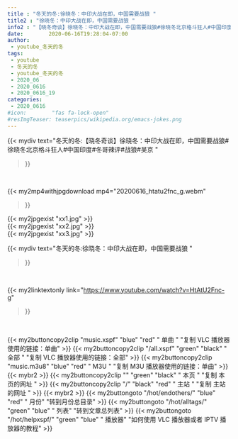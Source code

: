 ```yaml
---
title : "冬天的冬:徐晓冬：中印大战在即，中国需要战狼 "
title2 : "徐晓冬：中印大战在即，中国需要战狼 "
info2 : "【晓冬奇谈】徐晓冬：中印大战在即，中国需要战狼#徐晓冬北京格斗狂人#中国印度#冬哥辣评#战狼#吴京 "
date:        2020-06-16T19:28:04-07:00
author:
 - youtube_冬天的冬
tags:
 - youtube
 - 冬天的冬
 - youtube_冬天的冬
 - 2020_06
 - 2020_0616
 - 2020_0616_19
categories:
 - 2020_0616
#icon:        "fas fa-lock-open"
#resImgTeaser: teaserpics/wikipedia.org/emacs-jokes.png
---
```


{{< mydiv text="冬天的冬:【晓冬奇谈】徐晓冬：中印大战在即，中国需要战狼#徐晓冬北京格斗狂人#中国印度#冬哥辣评#战狼#吴京 "
>}}
<br>


{{< my2mp4withjpgdownload mp4="20200616_htatu2fnc_g.webm"
>}}

{{< my2jpgexist "xx1.jpg" >}}<br>
{{< my2jpgexist "xx2.jpg" >}}<br>
{{< my2jpgexist "xx3.jpg" >}}<br>



{{< mydiv text="冬天的冬:徐晓冬：中印大战在即，中国需要战狼 "
>}}
<br>

{{< my2linktextonly link="https://www.youtube.com/watch?v=HtAtU2Fnc-g"
>}}


<br>

{{< my2buttoncopy2clip "music.xspf"        "blue"   "red"    " 单曲 "  "复制 VLC 播放器使用的链接：单曲" >}} {{< my2buttoncopy2clip "/all.xspf"         "green"  "black"  " 全部 "  "复制 VLC 播放器使用的链接：全部" >}} {{< my2buttoncopy2clip "music.m3u8"        "blue"   "red"    " M3U  "    "复制 M3U 播放器使用的链接：单曲" >}} {{< mybr2 >}} {{< my2buttoncopy2clip ""                  "green"  "black"  " 本页 "    "复制 本页的网址 " >}} {{< my2buttoncopy2clip "/"                 "black"  "red"    " 主站 "    "复制 主站的网址 " >}} {{< mybr2 >}} {{< my2buttongoto      "/hot/endothers/"   "blue"   "red"    " 月份"   "转到月份总目录" >}} {{< my2buttongoto      "/hot/alltags/"     "green"  "blue"   " 列表"   "转到文章总列表" >}} {{< my2buttongoto      "/hot/helpxspf/"    "green"  "blue"   " 播放器" "如何使用 VLC 播放器或者 IPTV 播放器的教程" >}} 
